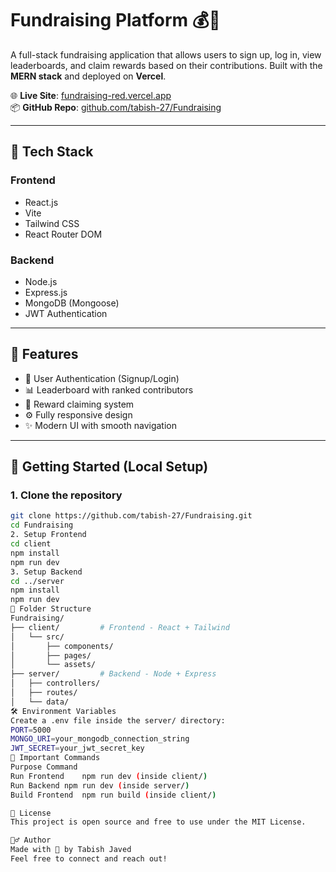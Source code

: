 # Fundraising Platform 💰🚀

A full-stack fundraising application that allows users to sign up, log in, view leaderboards, and claim rewards based on their contributions. Built with the **MERN stack** and deployed on **Vercel**.

🌐 **Live Site**: [fundraising-red.vercel.app](https://fundraising-red.vercel.app)  
📦 **GitHub Repo**: [github.com/tabish-27/Fundraising](https://github.com/tabish-27/Fundraising)

---

## 📁 Tech Stack

### Frontend

- React.js
- Vite
- Tailwind CSS
- React Router DOM

### Backend

- Node.js
- Express.js
- MongoDB (Mongoose)
- JWT Authentication

---

## 🔧 Features

- 🔐 User Authentication (Signup/Login)
- 📊 Leaderboard with ranked contributors
- 🎁 Reward claiming system
- ⚙️ Fully responsive design
- ✨ Modern UI with smooth navigation

---

## 🚀 Getting Started (Local Setup)

### 1. Clone the repository

```bash
git clone https://github.com/tabish-27/Fundraising.git
cd Fundraising
2. Setup Frontend
cd client
npm install
npm run dev
3. Setup Backend
cd ../server
npm install
npm run dev
📁 Folder Structure
Fundraising/
├── client/         # Frontend - React + Tailwind
│   └── src/
│       ├── components/
│       ├── pages/
│       └── assets/
├── server/         # Backend - Node + Express
│   ├── controllers/
│   ├── routes/
│   └── data/
🛠 Environment Variables
Create a .env file inside the server/ directory:
PORT=5000
MONGO_URI=your_mongodb_connection_string
JWT_SECRET=your_jwt_secret_key
📌 Important Commands
Purpose	Command
Run Frontend	npm run dev (inside client/)
Run Backend	npm run dev (inside server/)
Build Frontend	npm run build (inside client/)

📄 License
This project is open source and free to use under the MIT License.

🙋‍♂️ Author
Made with 💙 by Tabish Javed
Feel free to connect and reach out!
